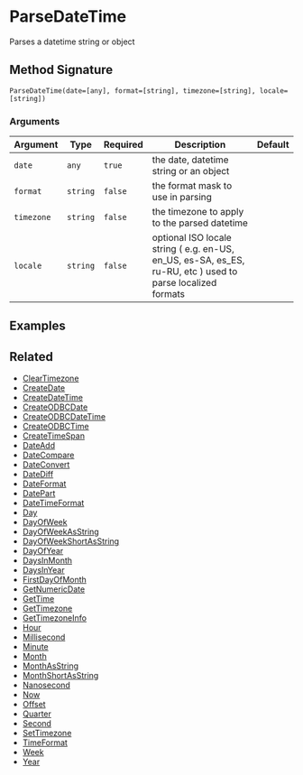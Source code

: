 # ParseDateTime

Parses a datetime string or object

## Method Signature

```
ParseDateTime(date=[any], format=[string], timezone=[string], locale=[string])
```

### Arguments

| Argument   | Type     | Required | Description                                                                                                  | Default |
| ---------- | -------- | -------- | ------------------------------------------------------------------------------------------------------------ | ------- |
| `date`     | `any`    | `true`   | the date, datetime string or an object                                                                       |         |
| `format`   | `string` | `false`  | the format mask to use in parsing                                                                            |         |
| `timezone` | `string` | `false`  | the timezone to apply to the parsed datetime                                                                 |         |
| `locale`   | `string` | `false`  | optional ISO locale string ( e.g. en-US, en\_US, es-SA, es\_ES, ru-RU, etc ) used to parse localized formats |         |

## Examples

## Related

* [ClearTimezone](cleartimezone.md)
* [CreateDate](createdate.md)
* [CreateDateTime](createdatetime.md)
* [CreateODBCDate](createodbcdate.md)
* [CreateODBCDateTime](createodbcdatetime.md)
* [CreateODBCTime](createodbctime.md)
* [CreateTimeSpan](createtimespan.md)
* [DateAdd](dateadd.md)
* [DateCompare](datecompare.md)
* [DateConvert](dateconvert.md)
* [DateDiff](datediff.md)
* [DateFormat](dateformat.md)
* [DatePart](datepart.md)
* [DateTimeFormat](datetimeformat.md)
* [Day](day.md)
* [DayOfWeek](dayofweek.md)
* [DayOfWeekAsString](dayofweekasstring.md)
* [DayOfWeekShortAsString](dayofweekshortasstring.md)
* [DayOfYear](dayofyear.md)
* [DaysInMonth](daysinmonth.md)
* [DaysInYear](daysinyear.md)
* [FirstDayOfMonth](firstdayofmonth.md)
* [GetNumericDate](getnumericdate.md)
* [GetTime](gettime.md)
* [GetTimezone](gettimezone.md)
* [GetTimezoneInfo](gettimezoneinfo.md)
* [Hour](hour.md)
* [Millisecond](millisecond.md)
* [Minute](minute.md)
* [Month](month.md)
* [MonthAsString](monthasstring.md)
* [MonthShortAsString](monthshortasstring.md)
* [Nanosecond](nanosecond.md)
* [Now](now.md)
* [Offset](offset.md)
* [Quarter](quarter.md)
* [Second](second.md)
* [SetTimezone](settimezone.md)
* [TimeFormat](timeformat.md)
* [Week](week.md)
* [Year](year.md)
